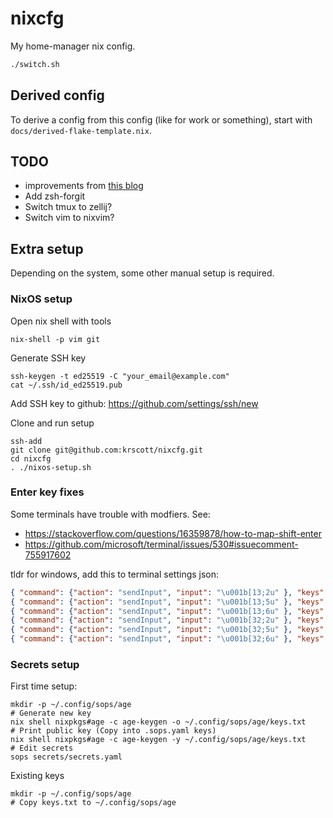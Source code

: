 # nixcfg

My home-manager nix config.

```sh
./switch.sh
```

## Derived config

To derive a config from this config (like for work or something), start with
`docs/derived-flake-template.nix`.

## TODO

- improvements from [this blog](https://www.josean.com/posts/7-amazing-cli-tools)
- Add zsh-forgit
- Switch tmux to zellij?
- Switch vim to nixvim?

## Extra setup

Depending on the system, some other manual setup is required.

### NixOS setup

Open nix shell with tools
```
nix-shell -p vim git
```

Generate SSH key
```
ssh-keygen -t ed25519 -C "your_email@example.com"
cat ~/.ssh/id_ed25519.pub
```

Add SSH key to github: https://github.com/settings/ssh/new

Clone and run setup
```
ssh-add
git clone git@github.com:krscott/nixcfg.git
cd nixcfg
. ./nixos-setup.sh
```


### Enter key fixes

Some terminals have trouble with modfiers. See:
- https://stackoverflow.com/questions/16359878/how-to-map-shift-enter
- https://github.com/microsoft/terminal/issues/530#issuecomment-755917602

tldr for windows, add this to terminal settings json:
```json
{ "command": {"action": "sendInput", "input": "\u001b[13;2u" }, "keys": "shift+enter" },
{ "command": {"action": "sendInput", "input": "\u001b[13;5u" }, "keys": "ctrl+enter" },
{ "command": {"action": "sendInput", "input": "\u001b[13;6u" }, "keys": "ctrl+shift+enter" },
{ "command": {"action": "sendInput", "input": "\u001b[32;2u" }, "keys": "shift+space" },
{ "command": {"action": "sendInput", "input": "\u001b[32;5u" }, "keys": "ctrl+space" },
{ "command": {"action": "sendInput", "input": "\u001b[32;6u" }, "keys": "ctrl+shift+space" },
```

### Secrets setup

First time setup:
```
mkdir -p ~/.config/sops/age
# Generate new key
nix shell nixpkgs#age -c age-keygen -o ~/.config/sops/age/keys.txt
# Print public key (Copy into .sops.yaml keys)
nix shell nixpkgs#age -c age-keygen -y ~/.config/sops/age/keys.txt
# Edit secrets
sops secrets/secrets.yaml
```

Existing keys
```
mkdir -p ~/.config/sops/age
# Copy keys.txt to ~/.config/sops/age
```


